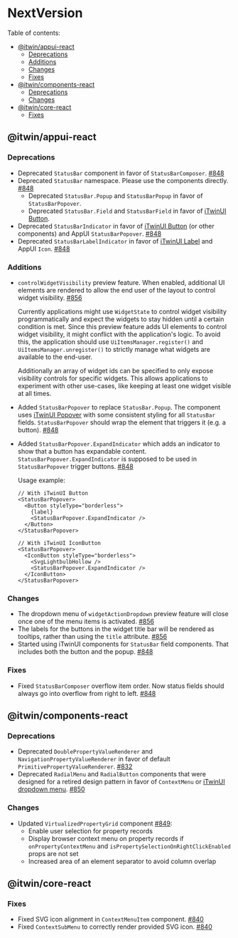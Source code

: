 # NextVersion <!-- omit from toc -->

Table of contents:

- [@itwin/appui-react](#itwinappui-react)
  - [Deprecations](#deprecations)
  - [Additions](#additions)
  - [Changes](#changes)
  - [Fixes](#fixes)
- [@itwin/components-react](#itwincomponents-react)
  - [Deprecations](#deprecations-1)
  - [Changes](#changes-1)
- [@itwin/core-react](#itwincore-react)
  - [Fixes](#fixes-1)

## @itwin/appui-react

### Deprecations

- Deprecated `StatusBar` component in favor of `StatusBarComposer`. [#848](https://github.com/iTwin/appui/pull/848)
- Deprecated `StatusBar` namespace. Please use the components directly. [#848](https://github.com/iTwin/appui/pull/848)
  - Deprecated `StatusBar.Popup` and `StatusBarPopup` in favor of `StatusBarPopover`.
  - Deprecated `StatusBar.Field` and `StatusBarField` in favor of [iTwinUI Button](https://itwinui.bentley.com/docs/button).
- Deprecated `StatusBarIndicator` in favor of [iTwinUI Button](https://itwinui.bentley.com/docs/button) (or other components) and AppUI `StatusBarPopover`. [#848](https://github.com/iTwin/appui/pull/848)
- Deprecated `StatusBarLabelIndicator` in favor of [iTwinUI Label](https://itwinui.bentley.com/docs/typography#label) and AppUI `Icon`. [#848](https://github.com/iTwin/appui/pull/848)

### Additions

- `controlWidgetVisibility` preview feature. When enabled, additional UI elements are rendered to allow the end user of the layout to control widget visibility. [#856](https://github.com/iTwin/appui/pull/856)

  Currently applications might use `WidgetState` to control widget visibility programmatically and expect the widgets to stay hidden until a certain condition is met. Since this preview feature adds UI elements to control widget visibility, it might conflict with the application's logic. To avoid this, the application should use `UiItemsManager.register()` and `UiItemsManager.unregister()` to strictly manage what widgets are available to the end-user.

  Additionally an array of widget ids can be specified to only expose visibility controls for specific widgets. This allows applications to experiment with other use-cases, like keeping at least one widget visible at all times.

- Added `StatusBarPopover` to replace `StatusBar.Popup`. The component uses [iTwinUI Popover](https://itwinui.bentley.com/docs/popover) with some consistent styling for all `StatusBar` fields. `StatusBarPopover` should wrap the element that triggers it (e.g. a button). [#848](https://github.com/iTwin/appui/pull/848)
- Added `StatusBarPopover.ExpandIndicator` which adds an indicator to show that a button has expandable content. `StatusBarPopover.ExpandIndicator` is supposed to be used in `StatusBarPopover` trigger buttons. [#848](https://github.com/iTwin/appui/pull/848)

  Usage example:

  ```tsx
  // With iTwinUI Button
  <StatusBarPopover>
    <Button styleType="borderless">
      {label}
      <StatusBarPopover.ExpandIndicator />
    </Button>
  </StatusBarPopover>

  // With iTwinUI IconButton
  <StatusBarPopover>
    <IconButton styleType="borderless">
      <SvgLightbulbHollow />
      <StatusBarPopover.ExpandIndicator />
    </IconButton>
  </StatusBarPopover>
  ```

### Changes

- The dropdown menu of `widgetActionDropdown` preview feature will close once one of the menu items is activated. [#856](https://github.com/iTwin/appui/pull/856)
- The labels for the buttons in the widget title bar will be rendered as tooltips, rather than using the `title` attribute. [#856](https://github.com/iTwin/appui/pull/856)
- Started using iTwinUI components for `StatusBar` field components. That includes both the button and the popup. [#848](https://github.com/iTwin/appui/pull/848)

### Fixes

- Fixed `StatusBarComposer` overflow item order. Now status fields should always go into overflow from right to left. [#848](https://github.com/iTwin/appui/pull/848)

## @itwin/components-react

### Deprecations

- Deprecated `DoublePropertyValueRenderer` and `NavigationPropertyValueRenderer` in favor of default `PrimitivePropertyValueRenderer`. [#832](https://github.com/iTwin/appui/pull/832)
- Deprecated `RadialMenu` and `RadialButton` components that were designed for a retired design pattern in favor of `ContextMenu` or [iTwinUI dropdown menu](https://itwinui.bentley.com/docs/dropdownmenu). [#850](https://github.com/iTwin/appui/pull/850)

### Changes

- Updated `VirtualizedPropertyGrid` component [#849](https://github.com/iTwin/appui/pull/849):
  - Enable user selection for property records
  - Display browser context menu on property records if `onPropertyContextMenu` and `isPropertySelectionOnRightClickEnabled` props are not set
  - Increased area of an element separator to avoid column overlap

## @itwin/core-react

### Fixes

- Fixed SVG icon alignment in `ContextMenuItem` component. [#840](https://github.com/iTwin/appui/pull/840)
- Fixed `ContextSubMenu` to correctly render provided SVG icon. [#840](https://github.com/iTwin/appui/pull/840)
